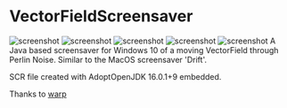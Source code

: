 # VectorFieldScreensaver
![screenshot](https://res.cloudinary.com/kasumovic-ch/image/upload/v1627825621/VectorFieldGit/2KczrOpcF0_fgz9cq.png)
![screenshot](https://res.cloudinary.com/kasumovic-ch/image/upload/v1627825288/VectorFieldGit/EbaW9DJDdF_mht4oh.png)
![screenshot](https://res.cloudinary.com/kasumovic-ch/image/upload/v1627825288/VectorFieldGit/YEwBvFbJWX_gq6m1c.png)
![screenshot](https://res.cloudinary.com/kasumovic-ch/image/upload/v1627825288/VectorFieldGit/rT2YUcGTAZ_wa1wij.png)
![screenshot](https://res.cloudinary.com/kasumovic-ch/image/upload/v1627825288/VectorFieldGit/QYrmnhqJol_bhbkf0.png)
A Java based screensaver for Windows 10 of a moving VectorField through Perlin Noise. Similar to the MacOS screensaver 'Drift'.

SCR file created with AdoptOpenJDK 16.0.1+9 embedded.

Thanks to [warp](https://github.com/dgiagio/warp)